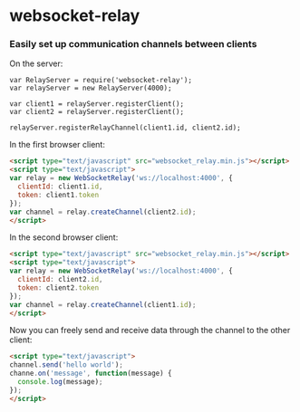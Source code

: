 # websocket-relay
### Easily set up communication channels between clients


On the server:
```javavascript
var RelayServer = require('websocket-relay');
var relayServer = new RelayServer(4000);

var client1 = relayServer.registerClient();
var client2 = relayServer.registerClient();

relayServer.registerRelayChannel(client1.id, client2.id);
```

In the first browser client:
```html
<script type="text/javascript" src="websocket_relay.min.js"></script>
<script type="text/javascript">
var relay = new WebSocketRelay('ws://localhost:4000', {
  clientId: client1.id,
  token: client1.token
});
var channel = relay.createChannel(client2.id);
</script>
```
In the second browser client:
```html
<script type="text/javascript" src="websocket_relay.min.js"></script>
<script type="text/javascript">
var relay = new WebSocketRelay('ws://localhost:4000', {
  clientId: client2.id,
  token: client2.token
});
var channel = relay.createChannel(client1.id);
</script>
```

Now you can freely send and receive data through the channel to the other client:
```html
<script type="text/javascript">
channel.send('hello world');
channe.on('message', function(message) {
  console.log(message);
});
</script>
```
